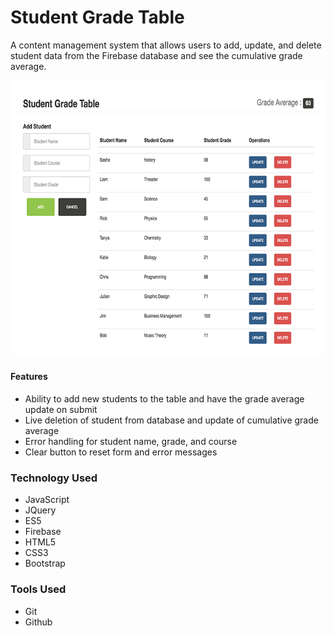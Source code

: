 # Student Grade Table

A content management system that allows users to add, update, and delete student data from the Firebase database and see the cumulative grade average.

!['Alt text'](sgt.png)

#### Features

- Ability to add new students to the table and have the grade average update on submit
- Live deletion of student from database and update of cumulative grade average
- Error handling for student name, grade, and course
- Clear button to reset form and error messages

### Technology Used

- JavaScript
- JQuery
- ES5
- Firebase
- HTML5
- CSS3
- Bootstrap

### Tools Used

- Git
- Github

